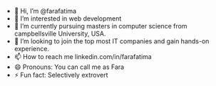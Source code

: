 - 👋 Hi, I’m @farafatima
- 👀 I’m interested in web development 
- 🌱 I’m currently pursuing masters in computer science from campbellsville University, USA.
- 💞️ I’m looking to join the top most IT companies and gain hands-on experience.
- 📫 How to reach me linkedin.com/in/farafatima 
- 😄 Pronouns: You can call me as Fara 
- ⚡ Fun fact: Selectively extrovert 

<!---
farafatima44/farafatima44 is a ✨ special ✨ repository because its `README.md` (this file) appears on your GitHub profile.
You can click the Preview link to take a look at your changes.
--->
